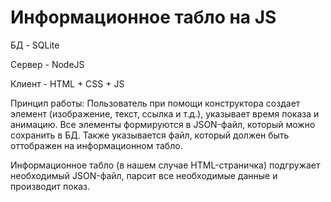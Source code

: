 # Информационное табло на JS

БД - SQLite

Сервер - NodeJS

Клиент - HTML + CSS + JS

Принцип работы: Пользователь при помощи конструктора создает элемент (изображение, текст, ссылка и т.д.), указывает время показа и анимацию. 
Все элементы формируются в JSON-файл, который можно сохранить в БД. Также указывается файл, который должен быть оттображен на информационном табло.

Информационное табло (в нашем случае HTML-страничка) подгружает необходимый JSON-файл, парсит все необходимые данные и производит показ. 
